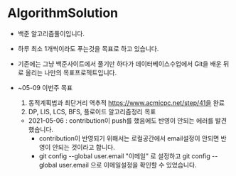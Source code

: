# AlgorithmSolution
- 백준 알고리즘풀이입니다.
- 하루 최소 1개씩이라도 푸는것을 목표로 하고 있습니다.
- 기존에는 그냥 백준사이트에서 풀기만 하다가 데이터베이스수업에서 Git을 배운 뒤로 올리는 나만의 목표프로젝트입니다.


- ~05-09 이번주 목표
  1. 동적계획법과 최단거리 역추적 https://www.acmicpc.net/step/41을 완료
  2. DP, LIS, LCS, BFS, 플로이드 알고리즘정리 목표
  - 2021-05-06 : contribution이 push를 했음에도 반영이 안되는 에러를 발견했습니다.
    - contribution이 반영되기 위해서는 로컬공간에서 email설정이 안되면 반영이 안되는 것이라고 합니다.
    - git config --global user.email "이메일" 로 설정하고 git config --global user.email 으로 이메일설정을 확인할 수 있었습니다.